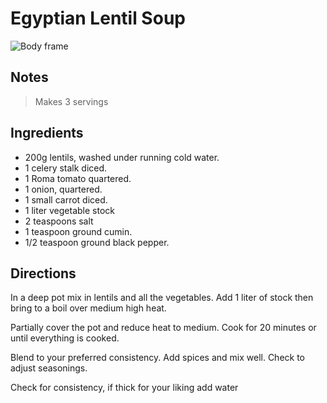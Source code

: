 # Egyptian Lentil Soup

![Body frame](/content/images/egyptian_lentil_soup.jpeg)

## Notes

> Makes 3 servings

## Ingredients

- 200g lentils, washed under running cold water.
- 1 celery stalk diced.
- 1 Roma tomato quartered.
- 1 onion, quartered.
- 1 small carrot diced.
- 1 liter vegetable stock
- 2 teaspoons salt
- 1 teaspoon ground cumin.
- 1/2 teaspoon ground black pepper.

## Directions

In a deep pot mix in lentils and all the vegetables. Add 1 liter of stock then bring to a boil over medium high heat.

Partially cover the pot and reduce heat to medium. Cook for 20 minutes or until everything is cooked.

Blend to your preferred consistency. Add spices and mix well. Check to adjust seasonings.

Check for consistency, if thick for your liking add water
